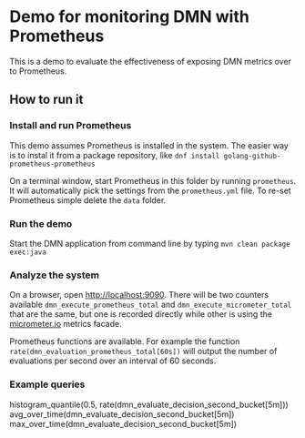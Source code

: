 # Demo for monitoring DMN with Prometheus

This is a demo to evaluate the effectiveness of exposing DMN metrics over to Prometheus. 

## How to run it

### Install and run Prometheus

This demo assumes Prometheus is installed in the system. The easier way is to instal it from a package repository, like `dnf install golang-github-prometheus-prometheus`

On a terminal window, start Prometheus in this folder by running `prometheus`. It will automatically pick the settings from the `prometheus.yml` file. To re-set Prometheus simple delete the `data` folder.

### Run the demo

Start the DMN application from command line by typing `mvn clean package exec:java` 

### Analyze the system

On a browser, open [http://localhost:9090](). There will be two counters available `dmn_execute_prometheus_total` and `dmn_execute_micrometer_total` that are the same, but one is recorded directly while other is using the [micrometer.io]() metrics facade.

Prometheus functions are available. For example the function `rate(dmn_evaluation_prometheus_total[60s])` will output the number of evaluations per second over an interval of 60 seconds.


### Example queries


histogram_quantile(0.5, rate(dmn_evaluate_decision_second_bucket[5m]))
avg_over_time(dmn_evaluate_decision_second_bucket[5m])
max_over_time(dmn_evaluate_decision_second_bucket[5m])
